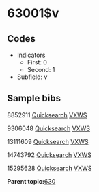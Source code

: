 # 63001$v

## Codes

-   Indicators
    -   First: 0
    -   Second: 1
-   Subfield: v

## Sample bibs

8852911 [Quicksearch](https://search.library.yale.edu/catalog/8852911) [VXWS](http://prodorbis.library.yale.edu:7014/vxws/GetHoldingsService?bibId=8852911)

9306048 [Quicksearch](https://search.library.yale.edu/catalog/9306048) [VXWS](http://prodorbis.library.yale.edu:7014/vxws/GetHoldingsService?bibId=9306048)

13111609 [Quicksearch](https://search.library.yale.edu/catalog/13111609) [VXWS](http://prodorbis.library.yale.edu:7014/vxws/GetHoldingsService?bibId=13111609)

14743792 [Quicksearch](https://search.library.yale.edu/catalog/14743792) [VXWS](http://prodorbis.library.yale.edu:7014/vxws/GetHoldingsService?bibId=14743792)

15295628 [Quicksearch](https://search.library.yale.edu/catalog/15295628) [VXWS](http://prodorbis.library.yale.edu:7014/vxws/GetHoldingsService?bibId=15295628)

**Parent topic:**[630](../../tags/630/630.md)


